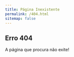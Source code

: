 ```yaml
---
title: Página Inexistente
permalink: /404.html
sitemap: false
---
```


## Erro 404
A página que procura não exite!

